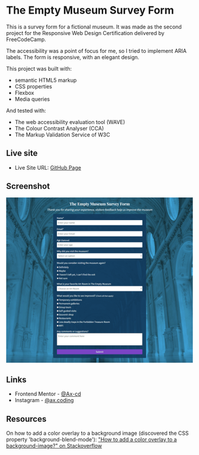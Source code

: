 # The Empty Museum Survey Form
This is a survey form for a fictional museum. It was made as the second project for the Responsive Web Design Certification delivered by FreeCodeCamp.

The accessibility was a point of focus for me, so I tried to implement ARIA labels. The form is responsive, with an elegant design.

This project was built with:
- semantic HTML5 markup
- CSS properties
- Flexbox
- Media queries

And tested with:
- The web accessibility evaluation tool (WAVE)
- The Colour Contrast Analyser (CCA)
- The Markup Validation Service of W3C


## Live site

- Live Site URL: [GitHub Page](https://ax-cd.github.io/survey-form-fcc-project/)


## Screenshot

![](images/desktop-design-screenshot.png)


## Links

- Frontend Mentor - [@Ax-cd](https://www.frontendmentor.io/profile/Ax-cd)
- Instagram - [@ax.coding](https://www.instagram.com/ax.coding/)


## Resources
On how to add a color overlay to a background image (discovered the CSS property 'background-blend-mode'): ["How to add a color overlay to a background-image?" on Stackoverflow](https://stackoverflow.com/questions/36679649/how-to-add-a-color-overlay-to-a-background-image)
